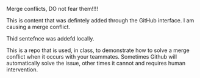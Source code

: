 Merge conflicts, DO not fear them!!!!

This is content that was defintely added through the GitHub interface. I am causing a merge conflict.

Thid sentefnce was addefd locally.

This is a repo that is used, in class, to demonstrate how to solve a merge conflict when it occurs with your teammates. Sometimes Github will automatically solve the issue, other times it cannot and requires human intervention.